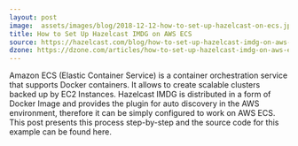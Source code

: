 ```yaml
---
layout: post
image:  assets/images/blog/2018-12-12-how-to-set-up-hazelcast-on-ecs.jpg
title: How to Set Up Hazelcast IMDG on AWS ECS
source: https://hazelcast.com/blog/how-to-set-up-hazelcast-imdg-on-aws-ecs/
dzone: https://dzone.com/articles/how-to-set-up-hazelcast-imdg-on-aws-ecs
---
```


Amazon ECS (Elastic Container Service) is a container orchestration service that supports Docker containers. It allows to create scalable clusters backed up by EC2 Instances. Hazelcast IMDG is distributed in a form of Docker Image and provides the plugin for auto discovery in the AWS environment, therefore it can be simply configured to work on AWS ECS. This post presents this process step-by-step and the source code for this example can be found here.
